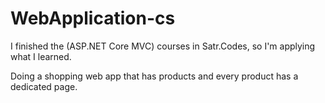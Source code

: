 # WebApplication-cs

I finished the (ASP.NET Core MVC) courses in Satr.Codes, so I'm applying what I learned.


Doing a shopping web app that has products and every product has a dedicated page.

